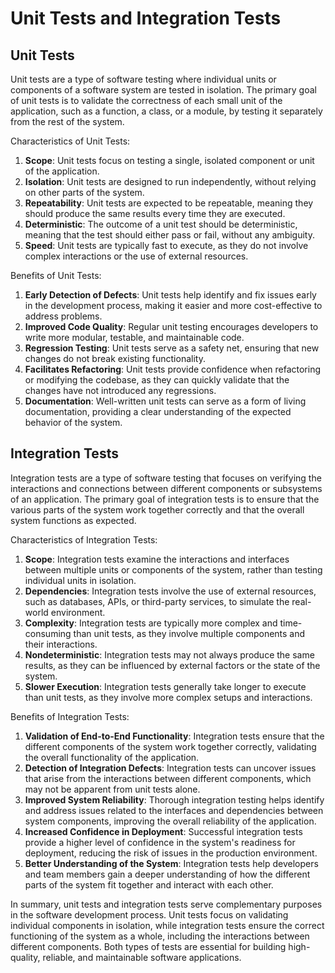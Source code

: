 # Unit Tests and Integration Tests

## Unit Tests
Unit tests are a type of software testing where individual units or components of a software system are tested in isolation. The primary goal of unit tests is to validate the correctness of each small unit of the application, such as a function, a class, or a module, by testing it separately from the rest of the system.

Characteristics of Unit Tests:
1. **Scope**: Unit tests focus on testing a single, isolated component or unit of the application.
2. **Isolation**: Unit tests are designed to run independently, without relying on other parts of the system.
3. **Repeatability**: Unit tests are expected to be repeatable, meaning they should produce the same results every time they are executed.
4. **Deterministic**: The outcome of a unit test should be deterministic, meaning that the test should either pass or fail, without any ambiguity.
5. **Speed**: Unit tests are typically fast to execute, as they do not involve complex interactions or the use of external resources.

Benefits of Unit Tests:
1. **Early Detection of Defects**: Unit tests help identify and fix issues early in the development process, making it easier and more cost-effective to address problems.
2. **Improved Code Quality**: Regular unit testing encourages developers to write more modular, testable, and maintainable code.
3. **Regression Testing**: Unit tests serve as a safety net, ensuring that new changes do not break existing functionality.
4. **Facilitates Refactoring**: Unit tests provide confidence when refactoring or modifying the codebase, as they can quickly validate that the changes have not introduced any regressions.
5. **Documentation**: Well-written unit tests can serve as a form of living documentation, providing a clear understanding of the expected behavior of the system.

## Integration Tests
Integration tests are a type of software testing that focuses on verifying the interactions and connections between different components or subsystems of an application. The primary goal of integration tests is to ensure that the various parts of the system work together correctly and that the overall system functions as expected.

Characteristics of Integration Tests:
1. **Scope**: Integration tests examine the interactions and interfaces between multiple units or components of the system, rather than testing individual units in isolation.
2. **Dependencies**: Integration tests involve the use of external resources, such as databases, APIs, or third-party services, to simulate the real-world environment.
3. **Complexity**: Integration tests are typically more complex and time-consuming than unit tests, as they involve multiple components and their interactions.
4. **Nondeterministic**: Integration tests may not always produce the same results, as they can be influenced by external factors or the state of the system.
5. **Slower Execution**: Integration tests generally take longer to execute than unit tests, as they involve more complex setups and interactions.

Benefits of Integration Tests:
1. **Validation of End-to-End Functionality**: Integration tests ensure that the different components of the system work together correctly, validating the overall functionality of the application.
2. **Detection of Integration Defects**: Integration tests can uncover issues that arise from the interactions between different components, which may not be apparent from unit tests alone.
3. **Improved System Reliability**: Thorough integration testing helps identify and address issues related to the interfaces and dependencies between system components, improving the overall reliability of the application.
4. **Increased Confidence in Deployment**: Successful integration tests provide a higher level of confidence in the system's readiness for deployment, reducing the risk of issues in the production environment.
5. **Better Understanding of the System**: Integration tests help developers and team members gain a deeper understanding of how the different parts of the system fit together and interact with each other.

In summary, unit tests and integration tests serve complementary purposes in the software development process. Unit tests focus on validating individual components in isolation, while integration tests ensure the correct functioning of the system as a whole, including the interactions between different components. Both types of tests are essential for building high-quality, reliable, and maintainable software applications.